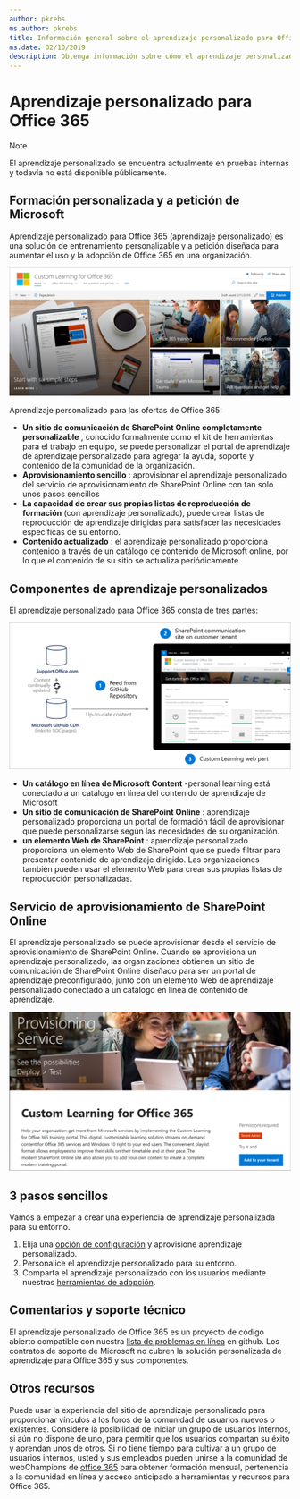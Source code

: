 ```yaml
---
author: pkrebs
ms.author: pkrebs
title: Información general sobre el aprendizaje personalizado para Office 365 solución de código abierto
ms.date: 02/10/2019
description: Obtenga información sobre cómo el aprendizaje personalizado de Office 365 puede acelerar el uso y la adopción de Office 365 en su organización. Nuestras soluciones incluyen un elemento web personalizado de SharePoint Online y un moderno sitio de aprendizaje de comunicaciones de SharePoint Online que se aprovisiona fácilmente en el inquilino de Office 365.
---
```


# <a name="custom-learning-for-office-365"></a>Aprendizaje personalizado para Office 365

> [!NOTE]
> El aprendizaje personalizado se encuentra actualmente en pruebas internas y todavía no está disponible públicamente. 

## <a name="on-demand-custom-training-from-microsoft"></a>Formación personalizada y a petición de Microsoft
Aprendizaje personalizado para Office 365 (aprendizaje personalizado) es una solución de entrenamiento personalizable y a petición diseñada para aumentar el uso y la adopción de Office 365 en una organización. 

![CG-Introducing. png](media/cg-introducing.png)

Aprendizaje personalizado para las ofertas de Office 365:
- **Un sitio de comunicación de SharePoint Online completamente personalizable** , conocido formalmente como el kit de herramientas para el trabajo en equipo, se puede personalizar el portal de aprendizaje de aprendizaje personalizado para agregar la ayuda, soporte y contenido de la comunidad de la organización.
- **Aprovisionamiento sencillo** : aprovisionar el aprendizaje personalizado del servicio de aprovisionamiento de SharePoint Online con tan solo unos pasos sencillos
- **La capacidad de crear sus propias listas de reproducción de formación** (con aprendizaje personalizado), puede crear listas de reproducción de aprendizaje dirigidas para satisfacer las necesidades específicas de su entorno.
- **Contenido actualizado** : el aprendizaje personalizado proporciona contenido a través de un catálogo de contenido de Microsoft online, por lo que el contenido de su sitio se actualiza periódicamente

## <a name="custom-learning-components"></a>Componentes de aprendizaje personalizados
El aprendizaje personalizado para Office 365 consta de tres partes: 

![CG-howitworks. png](media/cg-howitworks.png)

- **Un catálogo en línea de Microsoft Content** -personal learning está conectado a un catálogo en línea del contenido de aprendizaje de Microsoft
- **Un sitio de comunicación de SharePoint Online** : aprendizaje personalizado proporciona un portal de formación fácil de aprovisionar que puede personalizarse según las necesidades de su organización.
- **un elemento Web de SharePoint** : aprendizaje personalizado proporciona un elemento Web de SharePoint que se puede filtrar para presentar contenido de aprendizaje dirigido. Las organizaciones también pueden usar el elemento Web para crear sus propias listas de reproducción personalizadas.

## <a name="sharepoint-online-provisioning-service"></a>Servicio de aprovisionamiento de SharePoint Online 
El aprendizaje personalizado se puede aprovisionar desde el servicio de aprovisionamiento de SharePoint Online. Cuando se aprovisiona un aprendizaje personalizado, las organizaciones obtienen un sitio de comunicación de SharePoint Online diseñado para ser un portal de aprendizaje preconfigurado, junto con un elemento Web de aprendizaje personalizado conectado a un catálogo en línea de contenido de aprendizaje. 

![CG-provision. png](media/cg-provision.png)

## <a name="3-easy-steps"></a>3 pasos sencillos
Vamos a empezar a crear una experiencia de aprendizaje personalizada para su entorno.
1. Elija una [opción de configuración](custom_setupoptions.md) y aprovisione aprendizaje personalizado.  
2. Personalice el aprendizaje personalizado para su entorno.
3. Comparta el aprendizaje personalizado con los usuarios mediante nuestras [herramientas de adopción](driveadoption.md).

## <a name="feedback-and-support"></a>Comentarios y soporte técnico

El aprendizaje personalizado de Office 365 es un proyecto de código abierto compatible con nuestra [lista de problemas en línea](https://aka.ms/CustomLearningHelp) en github. Los contratos de soporte de Microsoft no cubren la solución personalizada de aprendizaje para Office 365 y sus componentes.  

## <a name="additional-resources"></a>Otros recursos
Puede usar la experiencia del sitio de aprendizaje personalizado para proporcionar vínculos a los foros de la comunidad de usuarios nuevos o existentes. Considere la posibilidad de iniciar un grupo de usuarios internos, si aún no dispone de uno, para permitir que los usuarios compartan su éxito y aprendan unos de otros.  Si no tiene tiempo para cultivar a un grupo de usuarios internos, usted y sus empleados pueden unirse a la comunidad de webChampions de [office 365](https://aka.ms/O365Champions) para obtener formación mensual, pertenencia a la comunidad en línea y acceso anticipado a herramientas y recursos para Office 365.